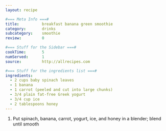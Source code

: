 ```yaml
---
layout: recipe

#=== Meta Info ===#
title: 			breakfast banana green smoothie
category:		drinks
subcategory:	smoothie
review:			0

#=== Stuff for the Sidebar ===#
cookTime:		5
numServed:		1
source:			http://allrecipes.com

#=== Stuff for the ingredients list ===#
ingredients:
  - 2 cups baby spinach leaves
  - 1 banana
  - 1 carrot (peeled and cut into large chunks)
  - 3/4 plain fat-free Greek yogurt
  - 3/4 cup ice
  - 2 tablespoons honey
---
```


1. Put spinach, banana, carrot, yogurt, ice, and honey in a blender; blend until smooth
